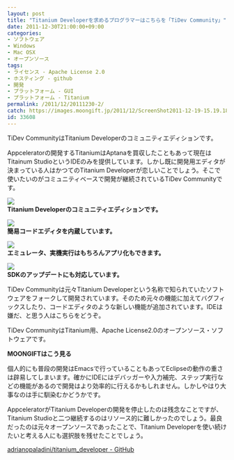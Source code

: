 ```yaml
---
layout: post
title: "Titanium Developerを求めるプログラマーはこちらを「TiDev Community」"
date: 2011-12-30T21:00:00+09:00
categories:
- ソフトウェア
- Windows
- Mac OSX
- オープンソース
tags: 
- ライセンス - Apache License 2.0
- ホスティング - github
- 開発
- プラットフォーム - GUI
- プラットフォーム - Titanium
permalink: /2011/12/20111230-2/
catch: https://images.moongift.jp/2011/12/ScreenShot2011-12-19-15.19.18_thumb.png
id: 33608
---
```

TiDev CommunityはTitanium Developerのコミュニティエディションです。

  

Appceleratorの開発するTitaniumはAptanaを買収したこともあって現在はTitainum StudioというIDEのみを提供しています。しかし既に開発用エディタが決まっている人はかつてのTitanium Developerが恋しいことでしょう。そこで使いたいのがコミュニティベースで開発が継続されているTiDev Communityです。

  

[![](https://images.moongift.jp/2011/12/ScreenShot2011-12-19-15.19.00_thumb.png)](https://images.moongift.jp/2011/12/7f94624f4f5629936acd35c925872319.png)  
**Titanium Developerのコミュニティエディションです。**

  

[![](https://images.moongift.jp/2011/12/ScreenShot2011-12-19-15.19.13_thumb.png)](https://images.moongift.jp/2011/12/58a69984398201138bc38aa97eea0fb3.png)  
**簡易コードエディタを内蔵しています。**

  

[![](https://images.moongift.jp/2011/12/ScreenShot2011-12-19-15.19.18_thumb.png)](https://images.moongift.jp/2011/12/63871a21eda291dbeedefd6f2b92f9f4.png)  
**エミュレータ、実機実行はもちろんアプリ化もできます。**

  

[![](https://images.moongift.jp/2011/12/ScreenShot2011-12-19-15.19.52_thumb.png)](https://images.moongift.jp/2011/12/dce504a28f041194f122a191f0756757.png)  
**SDKのアップデートにも対応しています。**

  

TiDev Communityは元々Titanium Developerという名称で知られていたソフトウェアをフォークして開発されています。そのため元々の機能に加えてバグフィックスしたり、コードエディタのような新しい機能が追加されています。IDEは嫌だ、と思う人はこちらをどうぞ。

  
<!--more-->  

TiDev CommunityはTitanium用、Apache License2.0のオープンソース・ソフトウェアです。

  
  
  

**MOONGIFTはこう見る**

  

個人的にも普段の開発はEmacsで行っていることもあってEclipseの動作の重さは辟易してしまいます。確かにIDEにはデバッガーや入力補完、ステップ実行などの機能があるので開発はより効率的に行えるかもしれません。しかしやはり大事なのは手に馴染むかどうかです。

  

AppceleratorがTitanium Developerの開発を停止したのは残念なことですが、Titanium Studioと二つ継続するのはリソース的に難しかったのでしょう。最良だったのは元々オープンソースであったことで、Titanium Developerを使い続けたいと考える人にも選択肢を残せたことでしょう。

  

[adrianopaladini/titanium\_developer - GitHub](https://github.com/adrianopaladini/titanium_developer)

